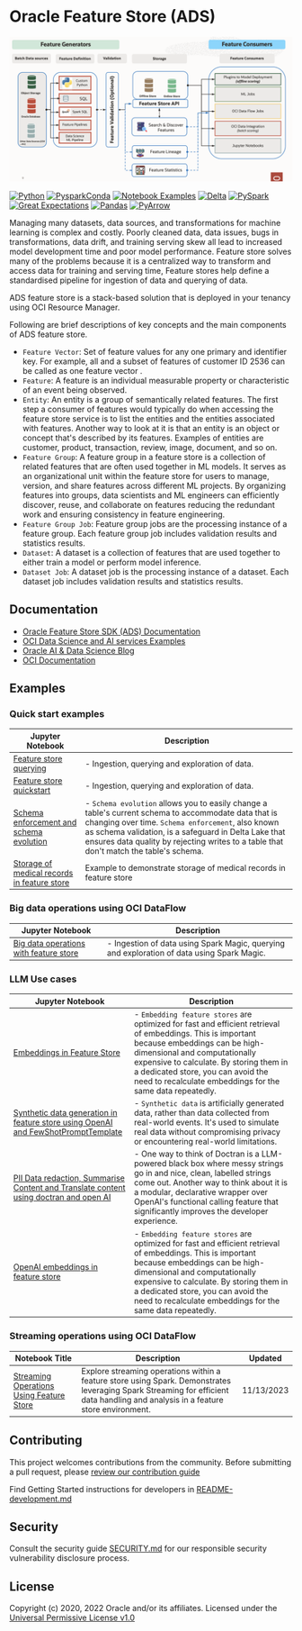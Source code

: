 # Oracle Feature Store (ADS)

![image info](./figures/feature_store_overview.png)

[![Python](https://img.shields.io/badge/python-3.8-blue?style=for-the-badge&logo=pypi&logoColor=white)](https://pypi.org/project/oracle-ads/) [![PysparkConda](https://img.shields.io/badge/fspyspark32_p38_cpu_v2-1.0-blue?style=for-the-badge&logo=pypi&logoColor=white)](https://docs.oracle.com/en-us/iaas/data-science/using/conda-pyspark-fam.htm) [![Notebook Examples](https://img.shields.io/badge/docs-notebook--examples-blue?style=for-the-badge&logo=pypi&logoColor=white)](https://github.com/oracle-samples/oci-data-science-ai-samples/tree/master/notebook_examples) [![Delta](https://img.shields.io/badge/delta-2.0.1-blue?style=for-the-badge&logo=pypi&logoColor=white)](https://delta.io/) [![PySpark](https://img.shields.io/badge/pyspark-3.2.1-blue?style=for-the-badge&logo=pypi&logoColor=white)](https://spark.apache.org/docs/3.2.1/api/python/index.html) [![Great Expectations](https://img.shields.io/badge/greatexpectations-0.17.19-blue?style=for-the-badge&logo=pypi&logoColor=white)](https://greatexpectations.io/) [![Pandas](https://img.shields.io/badge/pandas-1.5.3-blue?style=for-the-badge&logo=pypi&logoColor=white)](https://pandas.pydata.org/) [![PyArrow](https://img.shields.io/badge/pyarrow-11.0.0-blue?style=for-the-badge&logo=pypi&logoColor=white)](https://arrow.apache.org/docs/python/index.html)

Managing many datasets, data sources, and transformations for machine learning is complex and costly. Poorly cleaned data, data issues, bugs in transformations, data drift, and training serving skew all lead to increased model development time and poor model performance. Feature store solves many of the problems because it is a centralized way to transform and access data for training and serving time, Feature stores help define a standardised pipeline for ingestion of data and querying of data.

ADS feature store is a stack-based solution that is deployed in your tenancy using OCI Resource Manager.

Following are brief descriptions of key concepts and the main components of ADS feature store.

- ``Feature Vector``:  Set of feature values for any one primary and identifier key. For example, all and a subset of features of customer ID 2536 can be called as one feature vector .
- ``Feature``: A feature is an individual measurable property or characteristic of an event being observed.
- ``Entity``: An entity is a group of semantically related features. The first step a consumer of features would typically do when accessing the feature store service is to list the entities and the entities associated with features. Another way to look at it is that an entity is an object or concept that's described by its features. Examples of entities are customer, product, transaction, review, image, document, and so on.
- ``Feature Group``: A feature group in a feature store is a collection of related features that are often used together in ML models. It serves as an organizational unit within the feature store for users to manage, version, and share features across different ML projects. By organizing features into groups, data scientists and ML engineers can efficiently discover, reuse, and collaborate on features reducing the redundant work and ensuring consistency in feature engineering.
- ``Feature Group Job``: Feature group jobs are the processing instance of a feature group. Each feature group job includes validation results and statistics results.
- ``Dataset``: 	A dataset is a collection of features that are used together to either train a model or perform model inference.
- ``Dataset Job``: A dataset job is the processing instance of a dataset. Each dataset job includes validation results and statistics results.

## Documentation

  - [Oracle Feature Store SDK (ADS) Documentation](https://feature-store-accelerated-data-science.readthedocs.io/en/latest/)
  - [OCI Data Science and AI services Examples](https://github.com/oracle/oci-data-science-ai-samples)
  - [Oracle AI & Data Science Blog](https://blogs.oracle.com/ai-and-datascience/)
  - [OCI Documentation](https://docs.oracle.com/en-us/iaas/data-science/using/data-science.htm)

## Examples

### Quick start examples

| Jupyter Notebook                                                                                     | Description                                                                                                                                                                                                                                                                                                 |
|------------------------------------------------------------------------------------------------------|-------------------------------------------------------------------------------------------------------------------------------------------------------------------------------------------------------------------------------------------------------------------------------------------------------------|
| [Feature store querying](../notebook_examples/feature_store_querying.ipynb)                          | - Ingestion, querying and exploration of data.                                                                                                                                                                                                                                                              |
| [Feature store quickstart](../notebook_examples/feature_store_quickstart.ipynb)                      | - Ingestion, querying and exploration of data.                                                                                                                                                                                                                                                              |
| [Schema enforcement and schema evolution](../notebook_examples/feature_store_schema_evolution.ipynb) | - `Schema evolution` allows you to easily change a table's current schema to accommodate data that is changing over time. `Schema enforcement`, also known as schema validation, is a safeguard in Delta Lake that ensures data quality by rejecting writes to a table that don't match the table's schema. |
| [Storage of medical records in feature store](../notebook_examples/feature_store_ehr_data.ipynb)     | Example to demonstrate storage of medical records in feature store                                                                                                                                                                                                                                          |

### Big data operations using OCI DataFlow

| Jupyter Notebook                                                                               | Description                                                                                |
|------------------------------------------------------------------------------------------------|--------------------------------------------------------------------------------------------|
| [Big data operations with feature store](../notebook_examples/feature_store_spark_magic.ipynb) | - Ingestion of data using Spark Magic, querying and exploration of data using Spark Magic. |

### LLM Use cases

| Jupyter Notebook                                                                                                                                                   | Description                                                                                                                                                                                                                                                                                                              |
|--------------------------------------------------------------------------------------------------------------------------------------------------------------------|--------------------------------------------------------------------------------------------------------------------------------------------------------------------------------------------------------------------------------------------------------------------------------------------------------------------------|
| [Embeddings in Feature Store](../notebook_examples/feature_store_embeddings.ipynb)                                                                                 | - `Embedding feature stores` are optimized for fast and efficient retrieval of embeddings. This is important because embeddings can be high-dimensional and computationally expensive to calculate. By storing them in a dedicated store, you can avoid the need to recalculate embeddings for the same data repeatedly. |
| [Synthetic data generation in feature store using OpenAI and FewShotPromptTemplate](../notebook_examples/feature_store_medical_synthetic_data_openai.ipynb)        | - `Synthetic data` is artificially generated data, rather than data collected from real-world events. It's used to simulate real data without compromising privacy or encountering real-world limitations.                                                                                                               |
| [PII Data redaction, Summarise Content and Translate content using doctran and open AI](../notebook_examples/feature_store_pii_redaction_and_transformation.ipynb) | - One way to think of Doctran is a LLM-powered black box where messy strings go in and nice, clean, labelled strings come out. Another way to think about it is a modular, declarative wrapper over OpenAI's functional calling feature that significantly improves the developer experience.                            |
| [OpenAI embeddings in feature store](../notebook_examples/feature_store_embeddings_openai.ipynb)                                                                   | - `Embedding feature stores` are optimized for fast and efficient retrieval of embeddings. This is important because embeddings can be high-dimensional and computationally expensive to calculate. By storing them in a dedicated store, you can avoid the need to recalculate embeddings for the same data repeatedly. |

### Streaming operations using OCI DataFlow

| Notebook Title                                                                                            | Description                                                                                                                                                                       | Updated    |
|-----------------------------------------------------------------------------------------------------------|-----------------------------------------------------------------------------------------------------------------------------------------------------------------------------------|------------|
| [Streaming Operations Using Feature Store](../notebook_examples/feature_store_streaming_data_frame.ipynb) | Explore streaming operations within a feature store using Spark. Demonstrates leveraging Spark Streaming for efficient data handling and analysis in a feature store environment. | 11/13/2023 |


## Contributing

This project welcomes contributions from the community. Before submitting a pull request, please [review our contribution guide](./../../CONTRIBUTING.md)

Find Getting Started instructions for developers in [README-development.md](https://github.com/oracle/accelerated-data-science/blob/main/README-development.md)

## Security

Consult the security guide [SECURITY.md](https://github.com/oracle/accelerated-data-science/blob/main/SECURITY.md) for our responsible security vulnerability disclosure process.

## License

Copyright (c) 2020, 2022 Oracle and/or its affiliates. Licensed under the [Universal Permissive License v1.0](https://oss.oracle.com/licenses/upl/)